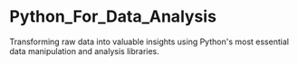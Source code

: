 # Python_For_Data_Analysis
Transforming raw data into valuable insights using Python's most essential data manipulation and analysis libraries.

